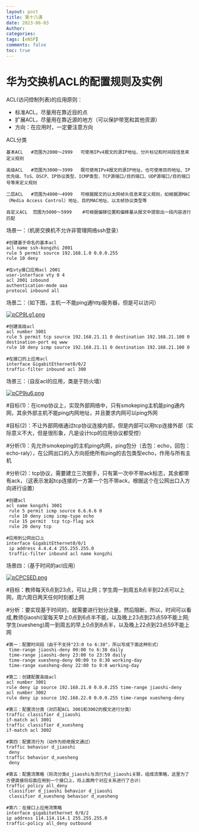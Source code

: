 ```yaml
---
layout: post
title: 第十八课
date: 2023-06-03
Author: 
categories: 
tags: [eNSP]
comments: false
toc: true
---
```


# 华为交换机ACL的配置规则及实例

ACL(访问控制列表)的应用原则：

- 标准ACL，尽量用在靠近目的点
- 扩展ACL，尽量用在靠近源的地方（可以保护带宽和其他资源）
- 方向：在应用时，一定要注意方向

ACL分类
```shell
基本ACL	#范围为2000～2999	可使用IPv4报文的源IP地址、分片标记和时间段信息来定义规则
 
高级ACL	#范围为3000～3999	既可使用IPv4报文的源IP地址，也可使用目的地址、IP优先级、ToS、DSCP、IP协议类型、ICMP类型、TCP源端口/目的端口、UDP源端口/目的端口号等来定义规则
 
二层ACL	#范围为4000～4999	可根据报文的以太网帧头信息来定义规则，如根据源MAC（Media Access Control）地址、目的MAC地址、以太帧协议类型等
 
自定义ACL	范围为5000～5999	#可根据偏移位置和偏移量从报文中提取出一段内容进行匹配
```

场景一：（机房交换机不允许非管理网络ssh登录）

```shell
#创建基于命名的基本acl
acl name ssh-kongzhi 2001
rule 5 permit source 192.168.1.0 0.0.0.255
rule 10 deny
 
#在vty接口应用acl 2001
user-interface vty 0 4
acl 2001 inbound
authentication-mode aaa
protocol inbound all
```

场景二：（如下图，主机一不能ping通http服务器，但是可以访问）

[![pCP9Lg1.png](https://s1.ax1x.com/2023/06/05/pCP9Lg1.png)](https://imgse.com/i/pCP9Lg1)

```shell
#创建高级acl
acl number 3001
rule 5 permit tcp source 192.168.21.11 0 destination 192.168.21.100 0 destination-port eq www
rule 10 deny icmp source 192.168.21.11 0 destination 192.168.21.100 0
 
#在接口的上应用acl
interface GigabitEthernet0/0/2
traffic-filter inbound acl 300
```

场景三：（自反acl的应用，类是于防火墙）

[![pCP9ju6.png](https://s1.ax1x.com/2023/06/05/pCP9ju6.png)](https://imgse.com/i/pCP9ju6)

#目标(1)：在icmp协议上，实现外部网络中，只有smokeping主机能ping通内网，其余外部主机不能ping内网地址，并且要求内网可以ping外网
	
#目标(2)：不让外部网络通过tcp协议连接内部，但是内部可以用tcp连接外部（实际意义不大，但是很形象，凡是设计tcp的应用协议都受控）

#分析(1)：先允许smokeping的主机ping内网，ping包分（去包：echo，回包：echo-raly），在公网出口的入方向拒绝所有ping的去包类型echo，作用与所有主机

#分析(2)：tcp协议，需要建立三次握手，只有第一次中不带ack标志，其余都带有ack，（这表示发起tcp连接的一方第一个包不带ack，根据这个在公网出口入方向进行设置）

```shell
#创建acl
acl name kongzhi 3001  
 rule 5 permit icmp source 6.6.6.6 0 
 rule 10 deny icmp icmp-type echo
 rule 15 permit  tcp tcp-flag ack
 rule 20 deny tcp
 
#应用到公网出口上
interface GigabitEthernet0/0/1
 ip address 4.4.4.4 255.255.255.0 
 traffic-filter inbound acl name kongzhi
 ```
 
 场景四：（基于时间的acl应用）
 
 [![pCPCSED.png](https://s1.ax1x.com/2023/06/05/pCPCSED.png)](https://imgse.com/i/pCPCSED)
 
#目标：教师每天6点到23点，可以上网；学生周一到周五8点半到22点可以上网，周六周日两天任何时刻都上网

#分析：要实现基于时间的，就需要进行划分流量，然后阻断，所以，时间可以看成,教师(jiaoshi)室每天早上0点到6点半不能，以及晚上23点到23点59不能上网;学生(xuesheng)周一到周五的早上0点到8点半，以及晚上22点到23点59不能上网
 
```shell
#第一：配置时间段（由于不支持"23:0 to 6:30"，所以写成下面这种形式）
 time-range jiaoshi-deny 00:00 to 6:30 daily
 time-range jiaoshi-deny 23:00 to 23:59 daily
 time-range xuesheng-deny 00:00 to 8:30 working-day
 time-range xuesheng-deny 22:00 to 0:0 working-day
```

```shell
#第二：创建配置高级acl
acl number 3001
rule deny ip source 192.168.21.0 0.0.0.255 time-range jiaoshi-deny
acl number 3002
rule deny ip source 192.168.22.0 0.0.0.255 time-range xuesheng-deny
```

```shell
#第三：配置流分类（对匹配ACL 3001和3002的报文进行分类）
traffic classifier d_jiaoshi
if-match acl 3001
traffic classifier d_xuesheng
if-match acl 3002
```

```shell
#第四：配置流行为（动作为拒绝报文通过）
traffic behavior d_jiaoshi
 deny
traffic behavior d_xuesheng
 deny
```

```shell
#第五：配置流策略（将流分类d_jiaoshi与流行为d_jiaoshi关联，组成流策略，这里为了方便直接将后面应用到一个接口上，将上面两个对应关系进行了合计）
traffic policy all_deny
 classifier d_jiaoshi behavior d_jiaoshi
 classifier d_xuesheng behavior d_xuesheng
```

```shell
#第六：在接口上应用流策略
interface gigabitethernet 0/0/2
ip address 114.114.114.1 255.255.255.0
traffic-policy all_deny outbound
```
